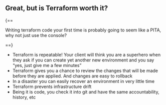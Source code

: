 
## Great, but is Terraform worth it?

{==

Writing terraform code your first time is probably going to seem like a PITA, why not just use the console?

==}

- Terraform is repeatable! Your client will think you are a superhero when they ask if you can create yet another new environment and you say “yes, just give me a few minutes”
- Terraform gives you a chance to review the changes that will be made before they are applied. And changes are easy to rollback
- In a disaster you can easily recover an environment in very little time
- Terraform prevents infrastructure drift
- Being it is code, you check it into git and have the same accountability, history, etc
